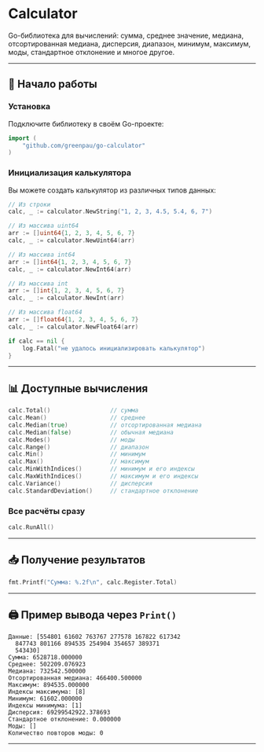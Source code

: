 # Calculator


Go-библиотека для вычислений: сумма, среднее значение, медиана, отсортированная медиана, дисперсия, диапазон, минимум, максимум, моды, стандартное отклонение и многое другое.

---

## 🚀 Начало работы

### Установка

Подключите библиотеку в своём Go-проекте:

```go
import (
    "github.com/greenpau/go-calculator"
)
```

### Инициализация калькулятора

Вы можете создать калькулятор из различных типов данных:

```go
// Из строки
calc, _ := calculator.NewString("1, 2, 3, 4.5, 5.4, 6, 7")

// Из массива uint64
arr := []uint64{1, 2, 3, 4, 5, 6, 7}
calc, _ := calculator.NewUint64(arr)

// Из массива int64
arr := []int64{1, 2, 3, 4, 5, 6, 7}
calc, _ := calculator.NewInt64(arr)

// Из массива int
arr := []int{1, 2, 3, 4, 5, 6, 7}
calc, _ := calculator.NewInt(arr)

// Из массива float64
arr := []float64{1, 2, 3, 4, 5, 6, 7}
calc, _ := calculator.NewFloat64(arr)

if calc == nil {
    log.Fatal("не удалось инициализировать калькулятор")
}
```

---

## 📊 Доступные вычисления

```go
calc.Total()                 // сумма
calc.Mean()                  // среднее
calc.Median(true)            // отсортированная медиана
calc.Median(false)           // обычная медиана
calc.Modes()                 // моды
calc.Range()                 // диапазон
calc.Min()                   // минимум
calc.Max()                   // максимум
calc.MinWithIndices()        // минимум и его индексы
calc.MaxWithIndices()        // максимум и его индексы
calc.Variance()              // дисперсия
calc.StandardDeviation()     // стандартное отклонение
```

### Все расчёты сразу

```go
calc.RunAll()
```

---

## 📥 Получение результатов

```go
fmt.Printf("Сумма: %.2f\n", calc.Register.Total)
```

---

## 🖨 Пример вывода через `Print()`

```
Данные: [554801 61602 763767 277578 167822 617342
  847743 801166 894535 254904 354657 389371
  543430]
Сумма: 6528718.000000
Среднее: 502209.076923
Медиана: 732542.500000
Отсортированная медиана: 466400.500000
Максимум: 894535.000000
Индексы максимума: [8]
Минимум: 61602.000000
Индексы минимума: [1]
Дисперсия: 69299542922.378693
Стандартное отклонение: 0.000000
Моды: []
Количество повторов моды: 0
```

---

